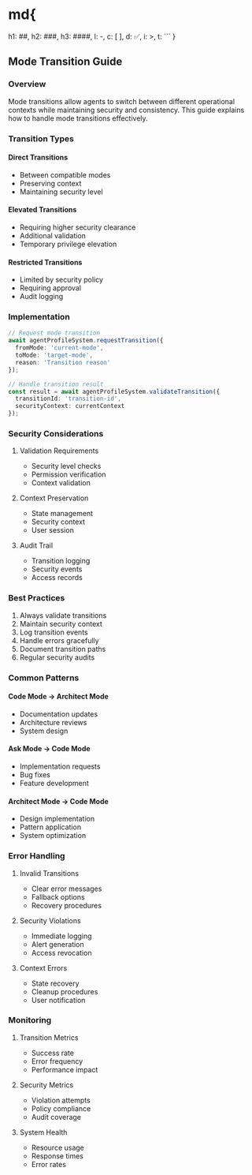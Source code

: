 # md{
  h1: ##,
  h2: ###,
  h3: ####,
  l: -,
  c: [ ],
  d: ✅,
  i: >,
  t: ```
}

## Mode Transition Guide

### Overview

Mode transitions allow agents to switch between different operational contexts while maintaining security and consistency. This guide explains how to handle mode transitions effectively.

### Transition Types

#### Direct Transitions
- Between compatible modes
- Preserving context
- Maintaining security level

#### Elevated Transitions
- Requiring higher security clearance
- Additional validation
- Temporary privilege elevation

#### Restricted Transitions
- Limited by security policy
- Requiring approval
- Audit logging

### Implementation

```typescript
// Request mode transition
await agentProfileSystem.requestTransition({
  fromMode: 'current-mode',
  toMode: 'target-mode',
  reason: 'Transition reason'
});

// Handle transition result
const result = await agentProfileSystem.validateTransition({
  transitionId: 'transition-id',
  securityContext: currentContext
});
```

### Security Considerations

1. Validation Requirements
   - Security level checks
   - Permission verification
   - Context validation

2. Context Preservation
   - State management
   - Security context
   - User session

3. Audit Trail
   - Transition logging
   - Security events
   - Access records

### Best Practices

1. Always validate transitions
2. Maintain security context
3. Log transition events
4. Handle errors gracefully
5. Document transition paths
6. Regular security audits

### Common Patterns

#### Code Mode → Architect Mode
- Documentation updates
- Architecture reviews
- System design

#### Ask Mode → Code Mode
- Implementation requests
- Bug fixes
- Feature development

#### Architect Mode → Code Mode
- Design implementation
- Pattern application
- System optimization

### Error Handling

1. Invalid Transitions
   - Clear error messages
   - Fallback options
   - Recovery procedures

2. Security Violations
   - Immediate logging
   - Alert generation
   - Access revocation

3. Context Errors
   - State recovery
   - Cleanup procedures
   - User notification

### Monitoring

1. Transition Metrics
   - Success rate
   - Error frequency
   - Performance impact

2. Security Metrics
   - Violation attempts
   - Policy compliance
   - Audit coverage

3. System Health
   - Resource usage
   - Response times
   - Error rates